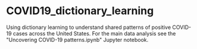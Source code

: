 # COVID19_dictionary_learning
Using dictionary learning to understand shared patterns of positive COVID-19 cases across the United States. For the main data analysis see the "Uncovering COVID-19 patterns.ipynb" Jupyter notebook.
